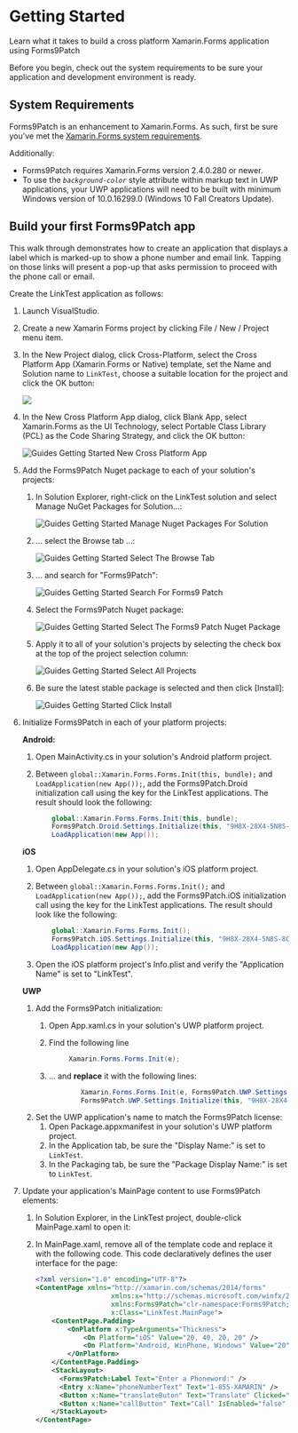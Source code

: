 # Getting Started

Learn what it takes to build a cross platform Xamarin.Forms application using Forms9Patch

Before you begin, check out the system requirements to be sure your application and development environment is ready.

## System Requirements

Forms9Patch is an enhancement to Xamarin.Forms.  As such, first be sure you've met the [Xamarin.Forms system requirements](https://developer.xamarin.com/guides/cross-platform/getting_started/requirements/).  

Additionally:
 - Forms9Patch requires Xamarin.Forms version 2.4.0.280 or newer. 
 - To use the <i>`background-color`</i> style attribute within markup text in UWP applications, your UWP applications will need to be built with minimum Windows version of 10.0.16299.0 (Windows 10 Fall Creators Update).


## Build your first Forms9Patch app

This walk through demonstrates how to create an application that displays a label which is marked-up to show a phone number and email link.  Tapping on those links will present a pop-up that asks permission to proceed with the phone call or email.

Create the LinkTest application as follows:

 1. Launch VisualStudio.  
 2. Create a new Xamarin Forms project by clicking File / New / Project menu item.
 3. In the New Project dialog, click Cross-Platform, select the Cross Platform App (Xamarin.Forms or Native) template, set the Name and Solution name to `LinkTest`, choose a suitable location for the project and click the OK button:

    ![](../images/Guides_GettingStarted_NewProjectDialog.png)

 4. In the New Cross Platform App dialog, click Blank App, select Xamarin.Forms as the UI Technology, select Portable Class Library (PCL) as the Code Sharing Strategy, and click the OK button:

    ![Guides Getting Started New Cross Platform App](../images/Guides_GettingStarted_NewCrossPlatformApp.png)

 5. Add the Forms9Patch Nuget package to each of your solution's projects:  

    1. In Solution Explorer, right-click on the LinkTest solution and select Manage NuGet Packages for Solution...:

        ![Guides Getting Started Manage Nuget Packages For Solution](../images/Guides_GettingStarted_ManageNugetPackagesForSolution.png)

    2. ... select the Browse tab ...:
    
	    ![Guides Getting Started Select The Browse Tab](../images/Guides_GettingStarted_SelectTheBrowseTab.png)

    3. ... and search for "Forms9Patch":

        ![Guides Getting Started Search For Forms9 Patch](../images/Guides_GettingStarted_SearchForForms9Patch.png)

    4. Select the Forms9Patch Nuget package:

        ![Guides Getting Started Select The Forms9 Patch Nuget Package](../images/Guides_GettingStarted_SelectTheForms9PatchNugetPackage.png)

    5. Apply it to all of your solution's projects by selecting the check box at the top of the project selection column:

        ![Guides Getting Started Select All Projects](../images/Guides_GettingStarted_SelectAllProjects.png)

    6. Be sure the latest stable package is selected and then click [Install]:

        ![Guides Getting Started Click Install](../images/Guides_GettingStarted_ClickInstall.png)

 6. Initialize Forms9Patch in each of your platform projects:

    **Android:** 

    1. Open MainActivity.cs in your solution's Android platform project.
    2. Between ```global::Xamarin.Forms.Forms.Init(this, bundle);``` and ```LoadApplication(new App());```, add the Forms9Patch.Droid initialization call using the key for the LinkTest applications.  The result should look the following:

        ```csharp
            global::Xamarin.Forms.Forms.Init(this, bundle);
            Forms9Patch.Droid.Settings.Initialize(this, "9H8X-28X4-5N8S-8CWB-8YFT-JK6D-TRAP-E9R6-WYPV-9KUS-2DM9-E4T2-XVAR");
            LoadApplication(new App());
        ```

    **iOS**

    1. Open AppDelegate.cs in your solution's iOS platform project.
    2. Between ```global::Xamarin.Forms.Forms.Init();``` and ```LoadApplication(new App());```, add the Forms9Patch.iOS initialization call using the key for the LinkTest applications.  The result should look like the following:

        ```csharp
            global::Xamarin.Forms.Forms.Init();
            Forms9Patch.iOS.Settings.Initialize(this, "9H8X-28X4-5N8S-8CWB-8YFT-JK6D-TRAP-E9R6-WYPV-9KUS-2DM9-E4T2-XVAR");
            LoadApplication(new App());
        ```

    3. Open the iOS platform project's Info.plist and verify the "Application Name" is set to "LinkTest".

    **UWP**

    1. Add the Forms9Patch initialization:
        1. Open App.xaml.cs in your solution's UWP platform project.
        2. Find the following line

            ```csharp
                 Xamarin.Forms.Forms.Init(e);
            ```

        3. ... and **replace** it with the following lines:

            ```csharp
                    Xamarin.Forms.Forms.Init(e, Forms9Patch.UWP.Settings.AssembliesToInclude); 
                    Forms9Patch.UWP.Settings.Initialize(this, "9H8X-28X4-5N8S-8CWB-8YFT-JK6D-TRAP-E9R6-WYPV-9KUS-2DM9-E4T2-XVAR");
            ```
    4. Set the UWP application's name to match the Forms9Patch license:
        1. Open Package.appxmanifest in your solution's UWP platform project.
        2. In the Application tab, be sure the "Display Name:" is set to ```LinkTest```.
        3. In the Packaging tab, be sure the "Package Display Name:" is set to ```LinkTest```.

 7. Update your application's MainPage content to use Forms9Patch elements:
     1. In Solution Explorer, in the LinkTest project, double-click MainPage.xaml to open it:
     2. In MainPage.xaml, remove all of the template code and replace it with the following code. This code declaratively defines the user interface for the page:

        ```xml
        <?xml version="1.0" encoding="UTF-8"?>
        <ContentPage xmlns="http://xamarin.com/schemas/2014/forms"
                           xmlns:x="http://schemas.microsoft.com/winfx/2009/xaml"
                           xmlns:Forms9Patch="clr-namespace:Forms9Patch;assembly=Forms9Patch"
                           x:Class="LinkTest.MainPage">
            <ContentPage.Padding>
                <OnPlatform x:TypeArguments="Thickness">
                    <On Platform="iOS" Value="20, 40, 20, 20" />
                    <On Platform="Android, WinPhone, Windows" Value="20" />
                </OnPlatform>
            </ContentPage.Padding>
            <StackLayout>
              <Forms9Patch:Label Text="Enter a Phoneword:" />
              <Entry x:Name="phoneNumberText" Text="1-855-XAMARIN" />
              <Button x:Name="translateButon" Text="Translate" Clicked="OnTranslate" />
              <Button x:Name="callButton" Text="Call" IsEnabled="false" Clicked="OnCall" />
            </StackLayout>
        </ContentPage>
        ```






